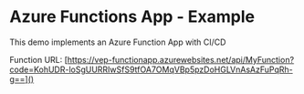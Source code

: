# Azure Functions App - Example

This demo implements an Azure Function App with CI/CD

Function URL: [https://vep-functionapp.azurewebsites.net/api/MyFunction?code=KohUDR-loSgUURRIwSfS9tfOA7OMqVBp5pzDoHGLVnAsAzFuPqRh-g==]()